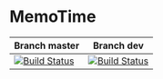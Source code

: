 # MemoTime

| Branch master  | Branch dev     |
| ------------- | ------------- |
| [![Build Status](https://travis-ci.org/bielu000/MemoTime.svg?branch=dev)](https://travis-ci.org/bielu000/MemoTime) | [![Build Status](https://travis-ci.org/bielu000/MemoTime.svg?branch=dev)](https://travis-ci.org/bielu000/MemoTime)|

